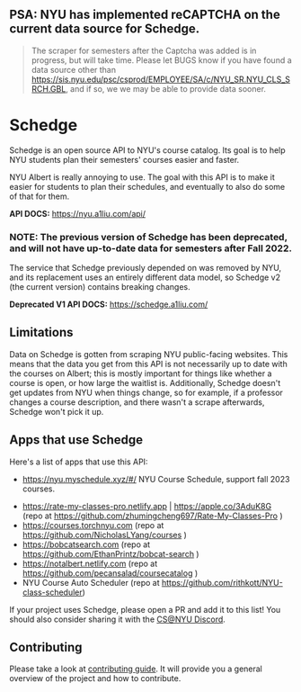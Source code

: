 ## PSA: NYU has implemented reCAPTCHA on the current data source for Schedge.
> The scraper for semesters after the Captcha was added is in progress, but will take time.
> Please let BUGS know if you have found a data source other than https://sis.nyu.edu/psc/csprod/EMPLOYEE/SA/c/NYU_SR.NYU_CLS_SRCH.GBL,
> and if so, we we may be able to provide data sooner.

# Schedge
Schedge is an open source API to NYU's course catalog. Its goal is to help
NYU students plan their semesters' courses easier and faster.

NYU Albert is really annoying to use. The goal with this API is to make it easier for students to plan
their schedules, and eventually to also do some of that for them.

**API DOCS:** https://nyu.a1liu.com/api/

### NOTE: The previous version of Schedge has been deprecated, and will not have up-to-date data for semesters after Fall 2022.
The service that Schedge previously depended on was removed by NYU, and its
replacement uses an entirely different data model,
so Schedge v2 (the current version) contains breaking changes.

**Deprecated V1 API DOCS:** https://schedge.a1liu.com/

## Limitations
Data on Schedge is gotten from scraping NYU public-facing websites. This means that
the data you get from this API is not necessarily up to date with the courses on
Albert; this is mostly important for things like whether a course is open, or how
large the waitlist is. Additionally, Schedge doesn't get updates from NYU when things
change, so for example, if a professor changes a course description, and there wasn't
a scrape afterwards, Schedge won't pick it up.

## Apps that use Schedge
Here's a list of apps that use this API:

* https://nyu.myschedule.xyz/#/ NYU Course Schedule, support fall 2023 courses.

- https://rate-my-classes-pro.netlify.app | https://apple.co/3AduK8G (repo at https://github.com/zhumingcheng697/Rate-My-Classes-Pro )
- https://courses.torchnyu.com (repo at https://github.com/NicholasLYang/courses )
- https://bobcatsearch.com (repo at https://github.com/EthanPrintz/bobcat-search )
- https://notalbert.netlify.com (repo at https://github.com/pecansalad/coursecatalog )
- NYU Course Auto Scheduler (repo at https://github.com/rithkott/NYU-class-scheduler)

If your project uses Schedge, please open a PR and add it to this list! You should also consider sharing
it with the [CS@NYU Discord](https://discord.com/channels/744646258819596418/744669404373188659).

## Contributing
Please take a look at [contributing guide](docs/CONTRIBUTING.md). It will provide
you a general overview of the project and how to contribute.
